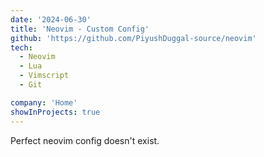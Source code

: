 ```yaml
---
date: '2024-06-30'
title: 'Neovim - Custom Config'
github: 'https://github.com/PiyushDuggal-source/neovim'
tech:
  - Neovim
  - Lua
  - Vimscript
  - Git

company: 'Home'
showInProjects: true
---
```


Perfect neovim config doesn't exist.
